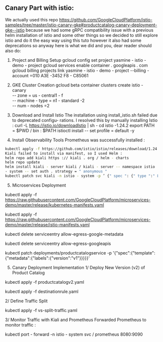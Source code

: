 ## Canary Part with istio:
We actually used this repo https://github.com/GoogleCloudPlatform/istio-samples/tree/master/istio-canary-gke#productcatalog-canary-deployment-gke--istio because we had some gRPC compatibility issue with a previous helm installation of istio and some other things so we decided to still explore istio and do it the easy way using this tuto however it also had some deprecations so anyway here is what we did and you, dear reader should also do:
1. Project and Billing Setup
gcloud config set project yasmine - istio - demo - project
gcloud services enable container . googleapis . com
gcloud billing projects link yasmine - istio - demo - project --billing - account =010 A3E -3452 F8 - C85061

2. GKE Cluster Creation
gcloud beta container clusters create istio - canary \
-- zone = us - central1 - f \
-- machine - type = n1 - standard -2 \
-- num - nodes =2


3. Download and Install Istio
The installation using install_istio.sh failed due to deprecated configu-
rations. I resolved this by manually installing Istio :
curl -L https://istio.io/downloadIstio | sh - 
cd istio -1.24.2
export PATH = $PWD / bin : $PATH
istioctl install -- set profile = default -y

4. Install Observability Tools
Prometheus was successfully installed :
```bash
kubectl apply -f https://github.com/istio/istio/releases/download/1.24.2/samples/addons/prometheus.yaml
Kiali failed to install via manifest, so I used Helm :
helm repo add kiali https :// kiali . org / helm - charts
helm repo update
helm install kiali - server kiali / kiali - server -- namespace istio
- system -- set auth . strategy = " anonymous "
kubectl patch svc kiali -n istio - system -p ’ {" spec ": {" type ":" LoadBalancer "}} ’
```
5. Microservices Deployment

kubectl apply -f https://raw.githubusercontent.com/GoogleCloudPlatform/microservices-demo/master/release/kubernetes-manifests.yaml

kubectl apply -f https://raw.githubusercontent.com/GoogleCloudPlatform/microservices-demo/master/release/istio-manifests.yaml

kubectl delete serviceentry allow-egress-google-metadata

kubectl delete serviceentry allow-egress-googleapis

kubectl patch deployments/productcatalogservice -p '{"spec":{"template":{"metadata":{"labels":{"version":"v1"}}}}}'


5. Canary Deployment Implementation
1/ Deploy New Version (v2) of Product Catalog


kubectl apply -f productcatalogv2.yaml

kubectl apply -f destinationrule.yaml

2/ Define Traffic Split

kubectl apply -f vs-split-traffic.yaml

3/ Monitor Traffic with Kiali and Prometheus Forwarded Prometheus to monitor traffic :

kubectl port - forward -n istio - system svc / prometheus 8080:9090

